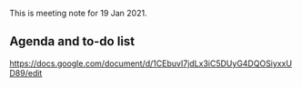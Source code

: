 This is meeting note for 19 Jan 2021.

## Agenda and to-do list
https://docs.google.com/document/d/1CEbuvI7jdLx3iC5DUyG4DQOSiyxxUD89/edit
